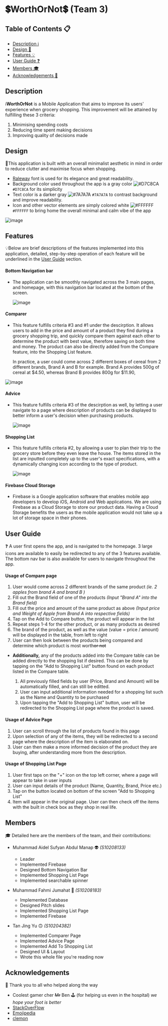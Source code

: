 # 💲WorthOrNot💲 (Team 3)

## Table of Contents 📋
- [Description ℹ️](#description)
- [Design 🎨](#design)
- [Features 💡](#features)
- [User Guide ❓](#user-guide)
- [Members 🎓](#members)
- [Acknowledgements 🙏](#acknowledgements)
  
## Description 
ℹ️**WorthOrNot** is a Mobile Application that aims to improve its users' experience when grocery shopping.
This improvement will be attained by fulfilling these 3 criteria:
  1. Minimising spending costs
  2. Reducing time spent making decisions
  3. Improving quality of decisions made

## Design 
🎨This application is built with an overall minimalist aesthetic in mind in order to reduce clutter and 
maximise focus when shopping. 
- [Raleway](https://fonts.google.com/specimen/Raleway) font is used for its elegance and great readability. 
- Background color used throughout the app is a gray color ![#D7C8CA](https://via.placeholder.com/15/D7C8CA/000000?text=+) `#D7C8CA` for its simplicity 
- Text color is a darker gray ![#7A7A7A](https://via.placeholder.com/15/7A7A7A/000000?text=+) `#7A7A7A` to contrast background and improve readability. 
- Icon and other vector elements are simply colored white ![#FFFFFF](https://via.placeholder.com/15/FFFFFF/000000?text=+) `#FFFFFF` to bring home the overall minimal and calm vibe of the app
 

![image](https://user-images.githubusercontent.com/77566547/127683453-9a7e0e83-bb17-43e1-bc0d-a40360f5f450.png)


## Features 
💡Below are brief descriptions of the features implemented into this application,
detailed, step-by-step operation of each feature will be underlined in the [User Guide](#user-guide) section.

  #### Bottom Navigation bar
  - The application can be smoothly navigated across the 3 main pages, and homepage, with this navigation
    bar located at the bottom of the screen.
    
    ![image](https://user-images.githubusercontent.com/77566547/126971994-a3c6a3a4-4ffe-4b86-8d15-c079b385bf67.png)
    
  #### Comparer
  - This feature fulfills criteria #3 and #1 under the descirption. It allows users to add in the price and amount of a product
    they find during a grocery shopping trip, and quickly compare them against each other to determine the product
    with best value, therefore saving on both time and money. The product can also be directly added from the Compare feature,
    into the Shopping List feature. 
    
    In practice, a user could come across 2 different boxes of cereal from 2 different brands, 
    Brand A and B for example. Brand A provides 500g of cereal at $4.50, whereas Brand B provides 800g for $11.90, 
    
  ![image](https://user-images.githubusercontent.com/77566547/127745824-c1091134-9004-4393-8252-a0f670b06a34.png)
  
  #### Advice
  - This feature fulfills criteria #3 of the descirption as well, by letting a user navigate to a page where description of 
    products can be displayed to better inform a user's decision when purchasing products.
    
    ![image](https://user-images.githubusercontent.com/77566547/127683216-e52dead0-fdca-41e9-8bb6-e1b07d9b5041.png)
  
  #### Shopping List
  - This feature fulfills criteria #2, by allowing a user to plan their trip to the grocery store before they even 
    leave the house. The items stored in the list are inputted completely up to the user's exact specifications, with a dynamically
    changing icon according to the type of product.
      
     ![image](https://user-images.githubusercontent.com/77566547/127745767-d6659f6b-1f02-4ea8-90f3-9cd6367b59f2.png)
  
  #### Firebase Cloud Storage 
  - Firebase is a Google application software that enables mobile app developers to develop iOS, 
    Android and Web applications. We are using Firebase as a Cloud Storage to store our product data. Having a Cloud Storage 
    benefits the users as the mobile application would not take up a lot of storage space in their phones.


## User Guide 
 ❓ A user first opens the app, and is navigated to the homepage. 3 large icons are available to easily be redirected to any of the 3 features available.
 The bottom nav bar is also available for users to navigate throughout the app.
 
 #### **Usage of Compare page**
 1. User would come across 2 different brands of the same product _(ie. 2 apples from brand A and brand B )_
 2. Fill out the Brand field of one of the products _(Input "Brand A" into the Brand field)_
 3. Fill out the price and amount of the same product as above _(Input price and Weight of Apple from Brand A into respective fields)_
 4. Tap on the Add to Compare button, the product will appear in the list
 5. Repeat steps 1-4 for the other product, or as many products as desired
 6. The brand of the product, as well as the value (value = price / amount) will be displayed in the table, from left to right
 7. User can then look between the products being compared and determine which product is most worth~~or not~~
 
 +  **Additionally,** any of the products added into the Compare table can be added directly to the shopping list if desired. This can be 
    done by tapping on the "Add to Shopping List" button found on each product listed in the Compare table. 
    
    1. All previously filled fields by user (Price, Brand and Amount) will be automatically filled, and can still be editted.
    2. User can input additional information needed for a shopping list such as the Name and Quantity to be purchased 
    3. Upon tapping the "Add to Shopping List" button, user will be redirected to the Shopping List page where the product is 
       saved.
    
 #### **Usage of Advice Page**
 1. User can scroll through the list of products found in this page
 2. Upon selection of any of the items, they will be redirected to a second page where the description of the item is 
    elaborated on.
 3. User can then make a more informed decision of the product they are buying, after understanding more from the description.
 
 
 #### **Usage of Shopping List Page**
 1. User first taps on the "+" icon on the top left corner, where a page will appear to take in user inputs
 2. User can input details of the product (Name, Quantity, Brand, Price etc.)
 3. Tap on the button located on bottom of the screen "Add to Shopping List"
 4. Item will appear in the original page. User can then check off the items with the built in check box as they shop 
    in real life.

## Members 
🎓 Detailed here are the members of the team, and their contributions:

- Muhammad Aidel Sufyan Abdul Manap 👽 _(S10208133)_
  - Leader
  - Implemented Firebase
  - Designed Bottom Navigation Bar
  - Implemented Shopping List Page
  - Implemented searchable spinner
 
- Muhammad Fahmi Jumahat 👺 _(S10208183)_
  - Implemented Database
  - Designed Pitch slides
  - Implemented Shopping List Page
  - Implemented Firebase
  
- Tan Jing Yu 🙃 _(S10204382)_ 
  - Implemented Comparer Page
  - Implemented Advice Page
  - Implemented Add To Shopping List 
  - Designed UI & Layout
  - Wrote this whole file you're reading now

## Acknowledgements
🙏 Thank you to all who helped along the way
  - Coolest gamer cher ~~Mr~~  Ben 🕹️ (for helping us even in the hospital) _we hope your foot is better_
  - [StackOverFlow](https://stackoverflow.com/)
  - [Emojipedia](https://emojipedia.org/)
  - [clemon](https://www.youtube.com/watch?v=dQw4w9WgXcQ&ab_channel=RickAstley)
